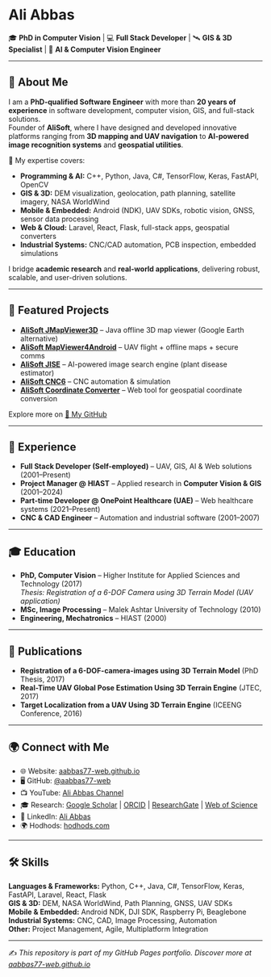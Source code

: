 # Ali Abbas

🎓 **PhD in Computer Vision** | 💻 **Full Stack Developer** | 🛰️ **GIS & 3D Specialist** | 🤖 **AI & Computer Vision Engineer**

---

## 👋 About Me
I am a **PhD-qualified Software Engineer** with more than **20 years of experience** in software development, computer vision, GIS, and full-stack solutions.  
Founder of **AliSoft**, where I have designed and developed innovative platforms ranging from **3D mapping and UAV navigation** to **AI-powered image recognition systems** and **geospatial utilities**.

🔹 My expertise covers:
- **Programming & AI:** C++, Python, Java, C#, TensorFlow, Keras, FastAPI, OpenCV  
- **GIS & 3D:** DEM visualization, geolocation, path planning, satellite imagery, NASA WorldWind  
- **Mobile & Embedded:** Android (NDK), UAV SDKs, robotic vision, GNSS, sensor data processing  
- **Web & Cloud:** Laravel, React, Flask, full-stack apps, geospatial converters  
- **Industrial Systems:** CNC/CAD automation, PCB inspection, embedded simulations  

I bridge **academic research** and **real-world applications**, delivering robust, scalable, and user-driven solutions.

---

## 🚀 Featured Projects
- [**AliSoft JMapViewer3D**](https://github.com/aabbas77-web/JMapViewer3D) – Java offline 3D map viewer (Google Earth alternative)  
- [**AliSoft MapViewer4Android**](https://github.com/aabbas77-web/MapViewer4Android) – UAV flight + offline maps + secure comms  
- [**AliSoft JISE**](https://github.com/aabbas77-web/JISE) – AI-powered image search engine (plant disease estimator)  
- [**AliSoft CNC6**](https://github.com/aabbas77-web/CNC6) – CNC automation & simulation  
- [**AliSoft Coordinate Converter**](https://github.com/aabbas77-web/coordinate_converter) – Web tool for geospatial coordinate conversion  

Explore more on [🔗 My GitHub](https://github.com/aabbas77-web)

---

## 💼 Experience
- **Full Stack Developer (Self-employed)** – UAV, GIS, AI & Web solutions (2001–Present)  
- **Project Manager @ HIAST** – Applied research in **Computer Vision & GIS** (2001–2024)  
- **Part-time Developer @ OnePoint Healthcare (UAE)** – Web healthcare systems (2021–Present)  
- **CNC & CAD Engineer** – Automation and industrial software (2001–2007)  

---

## 🎓 Education
- **PhD, Computer Vision** – Higher Institute for Applied Sciences and Technology (2017)  
  *Thesis: Registration of a 6-DOF Camera using 3D Terrain Model (UAV application)*  
- **MSc, Image Processing** – Malek Ashtar University of Technology (2010)  
- **Engineering, Mechatronics** – HIAST (2000)  

---

## 📝 Publications
- **Registration of a 6-DOF-camera-images using 3D Terrain Model** (PhD Thesis, 2017)  
- **Real-Time UAV Global Pose Estimation Using 3D Terrain Engine** (JTEC, 2017)  
- **Target Localization from a UAV Using 3D Terrain Engine** (ICEENG Conference, 2016)  

---

## 🌍 Connect with Me
- 🌐 Website: [aabbas77-web.github.io](https://aabbas77-web.github.io)  
- 🖥️ GitHub: [@aabbas77-web](https://github.com/aabbas77-web)  
- 📺 YouTube: [Ali Abbas Channel](https://www.youtube.com/@aliabbas8784)  
- 🎓 Research: [Google Scholar](https://scholar.google.com/citations?user=vdP4qo4AAAAJ) | [ORCID](https://orcid.org/0000-0002-5584-2083) | [ResearchGate](https://www.researchgate.net/profile/Ali-Abbas-90) | [Web of Science](https://www.webofscience.com/wos/author/record/AFM-8617-2022)  
- 💼 LinkedIn: [Ali Abbas](https://www.linkedin.com/in/ali-abbas-45799710b)  
- 🌍 Hodhods: [hodhods.com](https://hodhods.com)  

---

## 🛠️ Skills
**Languages & Frameworks:** Python, C++, Java, C#, TensorFlow, Keras, FastAPI, Laravel, React, Flask  
**GIS & 3D:** DEM, NASA WorldWind, Path Planning, GNSS, UAV SDKs  
**Mobile & Embedded:** Android NDK, DJI SDK, Raspberry Pi, Beaglebone  
**Industrial Systems:** CNC, CAD, Image Processing, Automation  
**Other:** Project Management, Agile, Multiplatform Integration  

---

✍️ *This repository is part of my GitHub Pages portfolio. Discover more at [aabbas77-web.github.io](https://aabbas77-web.github.io)*

